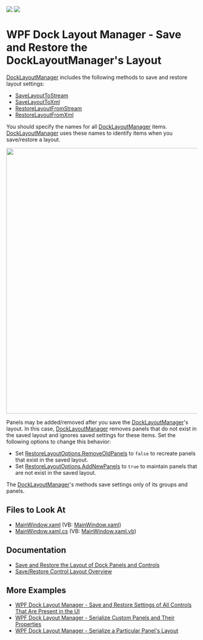 <!-- default badges list -->
[![](https://img.shields.io/badge/Open_in_DevExpress_Support_Center-FF7200?style=flat-square&logo=DevExpress&logoColor=white)](https://supportcenter.devexpress.com/ticket/details/T326289)
[![](https://img.shields.io/badge/📖_How_to_use_DevExpress_Examples-e9f6fc?style=flat-square)](https://docs.devexpress.com/GeneralInformation/403183)
<!-- default badges end -->
# WPF Dock Layout Manager - Save and Restore the DockLayoutManager's Layout

[DockLayoutManager](https://docs.devexpress.com/WPF/DevExpress.Xpf.Docking.DockLayoutManager) includes the following methods to save and restore layout settings:

* [SaveLayoutToStream](https://docs.devexpress.com/WPF/DevExpress.Xpf.Docking.DockLayoutManager.SaveLayoutToStream(System.IO.Stream))
* [SaveLayoutToXml](https://docs.devexpress.com/WPF/DevExpress.Xpf.Docking.DockLayoutManager.SaveLayoutToXml(System.String))
* [RestoreLayoutFromStream](https://docs.devexpress.com/WPF/DevExpress.Xpf.Docking.DockLayoutManager.RestoreLayoutFromStream(System.IO.Stream))
* [RestoreLayoutFromXml](https://docs.devexpress.com/WPF/DevExpress.Xpf.Docking.DockLayoutManager.RestoreLayoutFromXml(System.String))

You should specify the names for all [DockLayoutManager](https://docs.devexpress.com/WPF/DevExpress.Xpf.Docking.DockLayoutManager) items. [DockLayoutManager](https://docs.devexpress.com/WPF/DevExpress.Xpf.Docking.DockLayoutManager) uses these names to identify items when you save/restore a layout.

<img src="https://user-images.githubusercontent.com/12169834/175369030-9f965ca6-60fe-4f8a-859c-e32c8bbd888d.png" width=700px/>

Panels may be added/removed after you save the [DockLayoutManager](https://docs.devexpress.com/WPF/DevExpress.Xpf.Docking.DockLayoutManager)'s layout. In this case, [DockLayoutManager](https://docs.devexpress.com/WPF/DevExpress.Xpf.Docking.DockLayoutManager) removes panels that do not exist in the saved layout and ignores saved settings for these items. Set the following options to change this behavior:

* Set [RestoreLayoutOptions.RemoveOldPanels](https://docs.devexpress.com/WPF/DevExpress.Xpf.Docking.RestoreLayoutOptions.RemoveOldPanels) to `false` to recreate panels that exist in the saved layout.
* Set [RestoreLayoutOptions.AddNewPanels](https://docs.devexpress.com/WPF/DevExpress.Xpf.Docking.RestoreLayoutOptions.AddNewPanels) to `true` to maintain panels that are not exist in the saved layout.

The [DockLayoutManager](https://docs.devexpress.com/WPF/DevExpress.Xpf.Docking.DockLayoutManager)'s methods save settings only of its groups and panels.

<!-- default file list -->
## Files to Look At

* [MainWindow.xaml](./CS/MainWindow.xaml) (VB: [MainWindow.xaml](./VB/MainWindow.xaml))
* [MainWindow.xaml.cs](./CS/MainWindow.xaml.cs) (VB: [MainWindow.xaml.vb](./VB/MainWindow.xaml.vb))
<!-- default file list end -->

## Documentation
- [Save and Restore the Layout of Dock Panels and Controls](https://docs.devexpress.com/WPF/7059/controls-and-libraries/layout-management/dock-windows/miscellaneous/saving-and-restoring-the-layout-of-dock-panels-and-controls)
- [Save/Restore Control Layout Overview](https://docs.devexpress.com/WPF/7391/common-concepts/save-and-restore-layouts)

## More Examples

- [WPF Dock Layout Manager - Save and Restore Settings of All Controls That Are Present in the UI](https://github.com/DevExpress-Examples/wpf-dock-layout-manager-save-and-restore-settings-of-all-controls-that-are-present-in-the-ui)
- [WPF Dock Layout Manager - Serialize Custom Panels and Their Properties](https://github.com/DevExpress-Examples/wpf-dock-layout-manager-serialize-custom-panels-and-their-properties)
- [WPF Dock Layout Manager - Serialize a Particular Panel's Layout](https://github.com/DevExpress-Examples/wpf-dock-layout-manager-serialize-a-particular-panels-layout)
